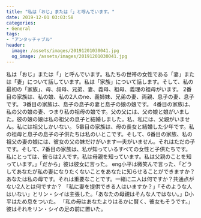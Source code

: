 ```yaml
---
title: "私は「おじ」または「‬」と呼んでいます。"
date: 2019-12-01 03:03:58
categories:
- General
tags:
- "アンタッチャブル"
header:
  image: /assets/images/20191201030041.jpg
  og_image: /assets/images/20191201030041.jpg
---
```


私は「おじ」または「‬」と呼んでいます。私たちの世帯の女性である「妻」または「妻」について話しています。私は「家族」について話します。そして、私の最初の「家族」、母、叔母、兄弟、妻、義母、祖母、義理の祖母がいます。 2番目の家族は、私の娘、私の2人のne、義姉妹、兄弟の妻、両親、息子の妻、息子です。 3番目の家族は、息子の息子の妻と息子の娘の娘です。 4番目の家族は、私の父の娘の妻、つまり私の祖母の娘です。父の父には、父の娘と娘がいました。彼の娘の娘は私の祖父の息子と結婚しました。私、私には、父親がいません。私には祖父しかいない。 5番目の家族は、母の長女と結婚した少年です。私の祖母と息子の息子の子供たちは私のいとこです。そして、6番目の家族、私の祖父の妻の娘には、彼女の父の妹だけがいます―夫がいません。それはただの子です。そして、7番目の家族は、私が知っているすべての女性と子供たちです。私にとっては、彼らは2人です。私は母親を知っています。私は父親のことを知っています。」「だから」彼は彼女に言った。 eng小平は微笑んで言った、「どうしてあなたが私の妻になりたくないことをあなたに知らせることができますか？あなたは私の母です。それは重要なことです。一緒に二人は何ですか？共通点がない2人とは何ですか？ 「私に妻を提供できる人はいますか？」「そのような人はいない」とリン・シイは主張した。「あなたの母親はそんな人ではない。」D小平はため息をついた。 「私の母はあなたよりはるかに賢く、彼女もそうです。」彼はそれをリン・シイの足の前に置いた。
